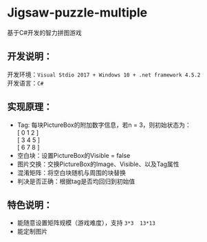 # Jigsaw-puzzle-multiple
基于C#开发的智力拼图游戏

## 开发说明：  
开发环境：`Visual Stdio 2017 + Windows 10 + .net framework 4.5.2`  
开发语言：`C#`  

## 实现原理：
* Tag: 每块PictureBox的附加数字信息，若n = 3，则初始状态为：   
       [ 0 1 2 ]  
       [ 3 4 5 ]  
       [ 6 7 8 ]  
* 空白块：设置PictureBox的Visible = false
* 图片交换：交换PictureBox的Image、Visible、以及Tag属性
* 混淆矩阵：将空白块随机与周围的块替换
* 判决是否正确：根据tag是否均回归到初始值

## 特色说明：
* 能随意设置矩阵规模（游戏难度），支持 `3*3  13*13`
* 能定制图片
